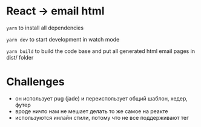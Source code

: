 # React -> email html

`yarn` to install all dependencies

`yarn dev` to start development in watch mode

`yarn build` to build the code base and 
put all generated html email pages in dist/ folder

# Challenges

- он использует pug (jade) и переиспользует общий шаблон, хедер, футер
- вроде ничто нам не мешает делать то же самое на реакте
- используются инлайн стили, потому что не все поддерживают тег <style/>
- есть плагин который инлайнит стили
- hover’ы и media query в style теге, потому что их не заинлайнить, мобильные почтовые клиенты должны уметь читать media
- всё верстается таблицами, даже если два параграфа текста идут, то лучше таблицами
- тестить на litmus или http://testi.at/
- шрифты мало где поддерживаются, но подключаются как обычно, обязательно писать фоллбек
- вот так выглядит bulletproof button для email https://buttons.cm/
- можно тестировать через mailchimp https://mailchimp.com/help/test-with-inbox-preview/, всего 25 прогонов можно сделать
- главное, чтобы выглядело ок в Gmail + Outlook + iOS Mail
- unsubscribe через нашу ручку
- если будут достаточно простые шаблоны, то копирайтер справится с их редактированием
- <!DOCTYPE html> в html документе
- Полезно https://templates.mailchimp.com/getting-started/html-email-basics/
- mailchimp может добавлять собственный процессинг
- inline css https://github.com/Automattic/juice
- https://docs.google.com/spreadsheets/d/1LMIT7wvUHgEncYHtI1TssjICxwa-hDAs9ui0-Lvkido/edit?usp=sharing
- [Топовые рекомендации](https://gist.github.com/ArtyomResh/008b285d4a6aec3493bd911661ebe53e)


## Can I email?

[https://templates.mailchimp.com/resources/email-client-css-support/](https://templates.mailchimp.com/resources/email-client-css-support/)

[https://www.caniemail.com/](https://www.caniemail.com/)

[https://docs.google.com/spreadsheets/d/1LMIT7wvUHgEncYHtI1TssjICxwa-hDAs9ui0-Lvkido/edit?usp=sharing](https://docs.google.com/spreadsheets/d/1LMIT7wvUHgEncYHtI1TssjICxwa-hDAs9ui0-Lvkido/edit?usp=sharing)

## Useful resources on creating emails

- [https://paddle.com/blog/why-we-created-an-email-system-using-react/](https://paddle.com/blog/why-we-created-an-email-system-using-react/)

- [https://building.lang.ai/how-to-build-emails-with-react-fcf941b125d1](https://building.lang.ai/how-to-build-emails-with-react-fcf941b125d1)

- [Article on how to style emails](https://webcache.googleusercontent.com/search?q=cache:Qpic5sqjfB0J:https://customer.io/blog/how-to-make-css-play-nice-in-html-emails-without-breaking-everything/+&cd=1&hl=en&ct=clnk&gl=ru)

- [Responsive emails](https://css-tricks.com/ideas-behind-responsive-emails/)

### References

[Discussion in styled-components repo](https://github.com/styled-components/styled-components/issues/1116)

[Similar approach and stack](https://github.com/acro5piano/react-emailify)

[Some other repo related to the subject](https://github.com/sbekrin/styled-email-components)

[Discussion about react emails](https://spectrum.chat/react/general/how-do-you-write-emails~f60d85ff-3154-4248-86c0-cb3cae65543f)

[Alternative to juice](http://styliner.slaks.net/)

[https://github.com/chromakode/react-html-email](https://github.com/chromakode/react-html-email)

[https://github.com/lang-ai/react-emails](https://github.com/lang-ai/react-emails)